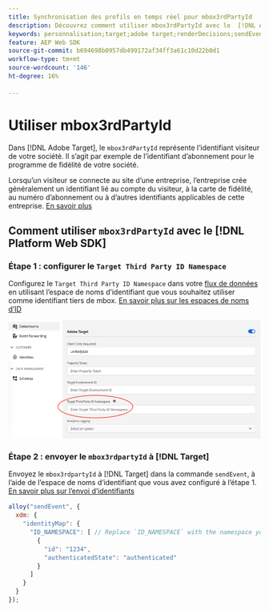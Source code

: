 ```yaml
---
title: Synchronisation des profils en temps réel pour mbox3rdPartyId
description: Découvrez comment utiliser mbox3rdPartyId avec le  [!DNL Adobe Experience Platform Web SDK].
keywords: personnalisation;target;adobe target;renderDecisions;sendEvent;mbox3rdPartyId;
feature: AEP Web SDK
source-git-commit: b694698b0957db499172af34ff3a61c10d22b0d1
workflow-type: tm+mt
source-wordcount: '146'
ht-degree: 16%

---
```


# Utiliser mbox3rdPartyId

Dans [!DNL Adobe Target], le `mbox3rdPartyId` représente l’identifiant visiteur de votre société. Il s’agit par exemple de l’identifiant d’abonnement pour le programme de fidélité de votre société.

Lorsqu’un visiteur se connecte au site d’une entreprise, l’entreprise crée généralement un identifiant lié au compte du visiteur, à la carte de fidélité, au numéro d’abonnement ou à d’autres identifiants applicables de cette entreprise. [En savoir plus](https://experienceleague.adobe.com/docs/target/using/audiences/visitor-profiles/3rd-party-id.html)

## Comment utiliser `mbox3rdPartyId` avec le [!DNL Platform Web SDK]

### Étape 1 : configurer le `Target Third Party ID Namespace`

Configurez le `Target Third Party ID Namespace` dans votre [flux de données](https://experienceleague.adobe.com/en/docs/experience-platform/datastreams/overview) en utilisant l’espace de noms d’identifiant que vous souhaitez utiliser comme identifiant tiers de mbox. [En savoir plus sur les espaces de noms d’ID](https://experienceleague.adobe.com/docs/experience-platform/identity/namespaces.html)

![Interface utilisateur d’Experience Platform affichant le champ Espace de noms de l’identifiant tiers cible.](/help/dev/implement/client-side/aep-web-sdk/assets/mbox3rdpartyid.png)

### Étape 2 : envoyer le `mbox3rdpartyId` à [!DNL Target]

Envoyez le `mbox3rdpartyId` à [!DNL Target] dans la commande `sendEvent`, à l’aide de l’espace de noms d’identifiant que vous avez configuré à l’étape 1.
[En savoir plus sur l’envoi d’identifiants](/help/dev/implement/client-side/aep-web-sdk/using-mbox-3rdpartyid.md)

```javascript
alloy("sendEvent", {
  xdm: {
    "identityMap": {
      "ID_NAMESPACE": [ // Replace `ID_NAMESPACE` with the namespace you have configured in Step 1.
        {
          "id": "1234",
          "authenticatedState": "authenticated"
        }
      ]
    }
  }
});
```
